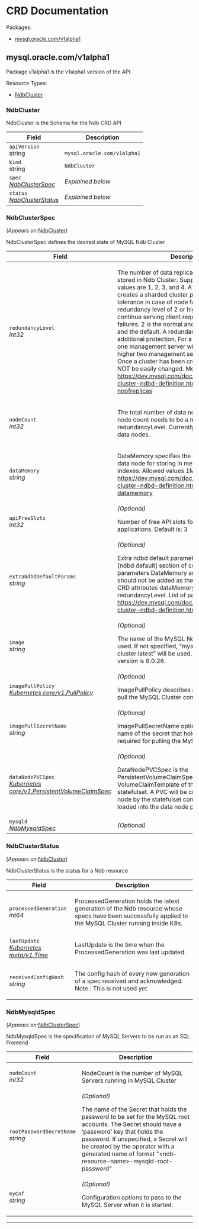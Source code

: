 # CRD Documentation
<p>Packages:</p>
<ul>
<li>
<a href="#mysql.oracle.com%2fv1alpha1">mysql.oracle.com/v1alpha1</a>
</li>
</ul>
<h2 id="mysql.oracle.com/v1alpha1">mysql.oracle.com/v1alpha1</h2>
<div>
<p>Package v1alpha1 is the v1alpha1 version of the API.</p>
</div>
Resource Types:
<ul><li>
<a href="#mysql.oracle.com/v1alpha1.NdbCluster">NdbCluster</a>
</li></ul>
<h3 id="mysql.oracle.com/v1alpha1.NdbCluster">NdbCluster
</h3>
<div>
<p>NdbCluster is the Schema for the Ndb CRD API</p>
</div>
<table>
<thead>
<tr>
<th>Field</th>
<th>Description</th>
</tr>
</thead>
<tbody>
<tr>
<td>
<code>apiVersion</code><br/>
string</td>
<td>
<code>
mysql.oracle.com/v1alpha1
</code>
</td>
</tr>
<tr>
<td>
<code>kind</code><br/>
string
</td>
<td><code>NdbCluster</code></td>
</tr>
<tr>
<td>
<code>spec</code><br/>
<em>
<a href="#mysql.oracle.com/v1alpha1.NdbClusterSpec">NdbClusterSpec</a>
</em>
</td>
<td>
<i>Explained below</i>
</td>
</tr>
<tr>
<td>
<code>status</code><br/>
<em>
<a href="#mysql.oracle.com/v1alpha1.NdbClusterStatus">NdbClusterStatus</a>
</em>
</td>
<td>
<i>Explained below</i>
</td>
</tr>
</tbody>
</table>
<h3 id="mysql.oracle.com/v1alpha1.NdbClusterSpec">NdbClusterSpec
</h3>
<p>
(<em>Appears on:</em><a href="#mysql.oracle.com/v1alpha1.NdbCluster">NdbCluster</a>)
</p>
<div>
<p>NdbClusterSpec defines the desired state of MySQL Ndb Cluster</p>
</div>
<table>
<thead>
<tr>
<th>Field</th>
<th>Description</th>
</tr>
</thead>
<tbody>
<tr>
<td>
<code>redundancyLevel</code><br/>
<em>
int32
</em>
</td>
<td>
<p>The number of data replicas or copies of data stored in Ndb Cluster.
Supported and allowed values are 1, 2, 3, and 4.
A redundancy level of 1 creates a sharded cluster providing
NO fault tolerance in case of node failure.
With a redundancy level of 2 or higher cluster will continue
serving client requests even in case of failures.
2 is the normal and most common value and the default.
A redundancy level of 3 provides additional protection.
For a redundancy level of 1 one management server will be created.
For 2 or higher two management servers will be used.
Once a cluster has been created, this number can NOT be easily changed.
More info :
<a href="https://dev.mysql.com/doc/refman/8.0/en/mysql-cluster-ndbd-definition.html#ndbparam-ndbd-noofreplicas">https://dev.mysql.com/doc/refman/8.0/en/mysql-cluster-ndbd-definition.html#ndbparam-ndbd-noofreplicas</a></p>
</td>
</tr>
<tr>
<td>
<code>nodeCount</code><br/>
<em>
int32
</em>
</td>
<td>
<p>The total number of data nodes in cluster.
The node count needs to be a multiple of the redundancyLevel.
Currently the maximum is 144 data nodes.</p>
</td>
</tr>
<tr>
<td>
<code>dataMemory</code><br/>
<em>
string
</em>
</td>
<td>
<p>DataMemory specifies the space available per data node
for storing in memory tables and indexes.
Allowed values 1M - 1T. More info :
<a href="https://dev.mysql.com/doc/refman/8.0/en/mysql-cluster-ndbd-definition.html#ndbparam-ndbd-datamemory">https://dev.mysql.com/doc/refman/8.0/en/mysql-cluster-ndbd-definition.html#ndbparam-ndbd-datamemory</a></p>
</td>
</tr>
<tr>
<td>
<code>apiFreeSlots</code><br/>
<em>
int32
</em>
</td>
<td>
<em>(Optional)</em>
<p>Number of free API slots for other NDBAPI applications. Default is: 3</p>
</td>
</tr>
<tr>
<td>
<code>extraNdbdDefaultParams</code><br/>
<em>
string
</em>
</td>
<td>
<em>(Optional)</em>
<p>Extra ndbd default parameters to be added to [ndbd default] section of config.ini file.
Exception: parameters DataMemory and NoOfReplicas should not be added as
they are handled through CRD attributes dataMemory and redundancyLevel. List of parameters :
<a href="https://dev.mysql.com/doc/refman/8.0/en/mysql-cluster-ndbd-definition.html">https://dev.mysql.com/doc/refman/8.0/en/mysql-cluster-ndbd-definition.html</a></p>
</td>
</tr>
<tr>
<td>
<code>image</code><br/>
<em>
string
</em>
</td>
<td>
<em>(Optional)</em>
<p>The name of the MySQL Ndb Cluster image to be used.
If not specified, &ldquo;mysql/mysql-cluster:latest&rdquo; will be used.
Lowest supported version is 8.0.26.</p>
</td>
</tr>
<tr>
<td>
<code>imagePullPolicy</code><br/>
<em>
<a href="https://v1-19.docs.kubernetes.io/docs/reference/generated/kubernetes-api/v1.19/#pullpolicy-v1-core">Kubernetes core/v1.PullPolicy</a>
</em>
</td>
<td>
<em>(Optional)</em>
<p>ImagePullPolicy describes a policy for if/when to
pull the MySQL Cluster container image</p>
</td>
</tr>
<tr>
<td>
<code>imagePullSecretName</code><br/>
<em>
string
</em>
</td>
<td>
<em>(Optional)</em>
<p>ImagePullSecretName optionally specifies the name of the secret that
holds the credentials required for pulling the MySQL Cluster image.</p>
</td>
</tr>
<tr>
<td>
<code>dataNodePVCSpec</code><br/>
<em>
<a href="https://v1-19.docs.kubernetes.io/docs/reference/generated/kubernetes-api/v1.19/#persistentvolumeclaimspec-v1-core">Kubernetes core/v1.PersistentVolumeClaimSpec</a>
</em>
</td>
<td>
<em>(Optional)</em>
<p>DataNodePVCSpec is the PersistentVolumeClaimSpec to be used as the
VolumeClaimTemplate of the data node statefulset. A PVC will be created
for each data node by the statefulset controller and will be loaded into
the data node pod and the container.</p>
</td>
</tr>
<tr>
<td>
<code>mysqld</code><br/>
<em>
<a href="#mysql.oracle.com/v1alpha1.NdbMysqldSpec">NdbMysqldSpec</a>
</em>
</td>
<td>
<em>(Optional)</em>
</td>
</tr>
</tbody>
</table>
<h3 id="mysql.oracle.com/v1alpha1.NdbClusterStatus">NdbClusterStatus
</h3>
<p>
(<em>Appears on:</em><a href="#mysql.oracle.com/v1alpha1.NdbCluster">NdbCluster</a>)
</p>
<div>
<p>NdbClusterStatus is the status for a Ndb resource</p>
</div>
<table>
<thead>
<tr>
<th>Field</th>
<th>Description</th>
</tr>
</thead>
<tbody>
<tr>
<td>
<code>processedGeneration</code><br/>
<em>
int64
</em>
</td>
<td>
<p>ProcessedGeneration holds the latest generation of the
Ndb resource whose specs have been successfully applied
to the MySQL Cluster running inside K8s.</p>
</td>
</tr>
<tr>
<td>
<code>lastUpdate</code><br/>
<em>
<a href="https://v1-19.docs.kubernetes.io/docs/reference/generated/kubernetes-api/v1.19/#time-v1-meta">Kubernetes meta/v1.Time</a>
</em>
</td>
<td>
<p>LastUpdate is the time when the ProcessedGeneration was last updated.</p>
</td>
</tr>
<tr>
<td>
<code>receivedConfigHash</code><br/>
<em>
string
</em>
</td>
<td>
<p>The config hash of every new generation of a spec
received and acknowledged. Note : This is not used yet.</p>
</td>
</tr>
</tbody>
</table>
<h3 id="mysql.oracle.com/v1alpha1.NdbMysqldSpec">NdbMysqldSpec
</h3>
<p>
(<em>Appears on:</em><a href="#mysql.oracle.com/v1alpha1.NdbClusterSpec">NdbClusterSpec</a>)
</p>
<div>
<p>NdbMysqldSpec is the specification of MySQL Servers to be run as an SQL Frontend</p>
</div>
<table>
<thead>
<tr>
<th>Field</th>
<th>Description</th>
</tr>
</thead>
<tbody>
<tr>
<td>
<code>nodeCount</code><br/>
<em>
int32
</em>
</td>
<td>
<p>NodeCount is the number of MySQL Servers running in MySQL Cluster</p>
</td>
</tr>
<tr>
<td>
<code>rootPasswordSecretName</code><br/>
<em>
string
</em>
</td>
<td>
<em>(Optional)</em>
<p>The name of the Secret that holds the password to be set for the MySQL
root accounts. The Secret should have a &lsquo;password&rsquo; key that holds the
password.
If unspecified, a Secret will be created by the operator with a generated
name of format &ldquo;&lt;ndb-resource-name&gt;-mysqld-root-password&rdquo;</p>
</td>
</tr>
<tr>
<td>
<code>myCnf</code><br/>
<em>
string
</em>
</td>
<td>
<em>(Optional)</em>
<p>Configuration options to pass to the MySQL Server when it is started.</p>
</td>
</tr>
</tbody>
</table>
<hr/>
